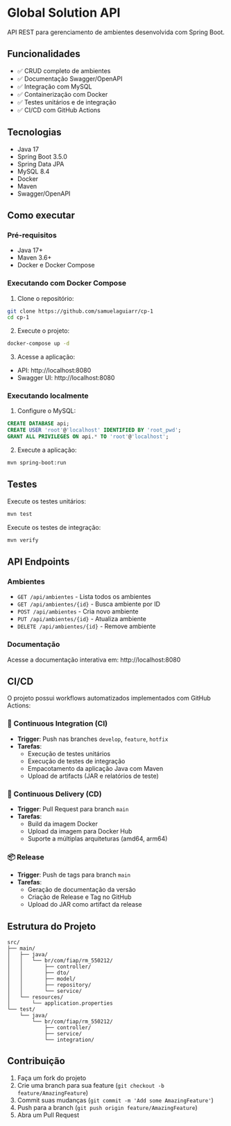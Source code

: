 # Global Solution API

API REST para gerenciamento de ambientes desenvolvida com Spring Boot.

## Funcionalidades

- ✅ CRUD completo de ambientes
- ✅ Documentação Swagger/OpenAPI
- ✅ Integração com MySQL
- ✅ Containerização com Docker
- ✅ Testes unitários e de integração
- ✅ CI/CD com GitHub Actions

## Tecnologias

- Java 17
- Spring Boot 3.5.0
- Spring Data JPA
- MySQL 8.4
- Docker
- Maven
- Swagger/OpenAPI

## Como executar

### Pré-requisitos

- Java 17+
- Maven 3.6+
- Docker e Docker Compose

### Executando com Docker Compose

1. Clone o repositório:
```bash
git clone https://github.com/samuelaguiarr/cp-1
cd cp-1
```

2. Execute o projeto:
```bash
docker-compose up -d
```

3. Acesse a aplicação:
- API: http://localhost:8080
- Swagger UI: http://localhost:8080

### Executando localmente

1. Configure o MySQL:
```sql
CREATE DATABASE api;
CREATE USER 'root'@'localhost' IDENTIFIED BY 'root_pwd';
GRANT ALL PRIVILEGES ON api.* TO 'root'@'localhost';
```

2. Execute a aplicação:
```bash
mvn spring-boot:run
```

## Testes

Execute os testes unitários:
```bash
mvn test
```

Execute os testes de integração:
```bash
mvn verify
```

## API Endpoints

### Ambientes

- `GET /api/ambientes` - Lista todos os ambientes
- `GET /api/ambientes/{id}` - Busca ambiente por ID
- `POST /api/ambientes` - Cria novo ambiente
- `PUT /api/ambientes/{id}` - Atualiza ambiente
- `DELETE /api/ambientes/{id}` - Remove ambiente

### Documentação

Acesse a documentação interativa em: http://localhost:8080

## CI/CD

O projeto possui workflows automatizados implementados com GitHub Actions:

### 🔄 Continuous Integration (CI)
- **Trigger**: Push nas branches `develop`, `feature`, `hotfix`
- **Tarefas**:
  - Execução de testes unitários
  - Execução de testes de integração
  - Empacotamento da aplicação Java com Maven
  - Upload de artifacts (JAR e relatórios de teste)

### 🚀 Continuous Delivery (CD)
- **Trigger**: Pull Request para branch `main`
- **Tarefas**:
  - Build da imagem Docker
  - Upload da imagem para Docker Hub
  - Suporte a múltiplas arquiteturas (amd64, arm64)

### 📦 Release
- **Trigger**: Push de tags para branch `main`
- **Tarefas**:
  - Geração de documentação da versão
  - Criação de Release e Tag no GitHub
  - Upload do JAR como artifact da release

## Estrutura do Projeto

```
src/
├── main/
│   ├── java/
│   │   └── br/com/fiap/rm_550212/
│   │       ├── controller/
│   │       ├── dto/
│   │       ├── model/
│   │       ├── repository/
│   │       └── service/
│   └── resources/
│       └── application.properties
└── test/
    └── java/
        └── br/com/fiap/rm_550212/
            ├── controller/
            ├── service/
            └── integration/
```

## Contribuição

1. Faça um fork do projeto
2. Crie uma branch para sua feature (`git checkout -b feature/AmazingFeature`)
3. Commit suas mudanças (`git commit -m 'Add some AmazingFeature'`)
4. Push para a branch (`git push origin feature/AmazingFeature`)
5. Abra um Pull Request